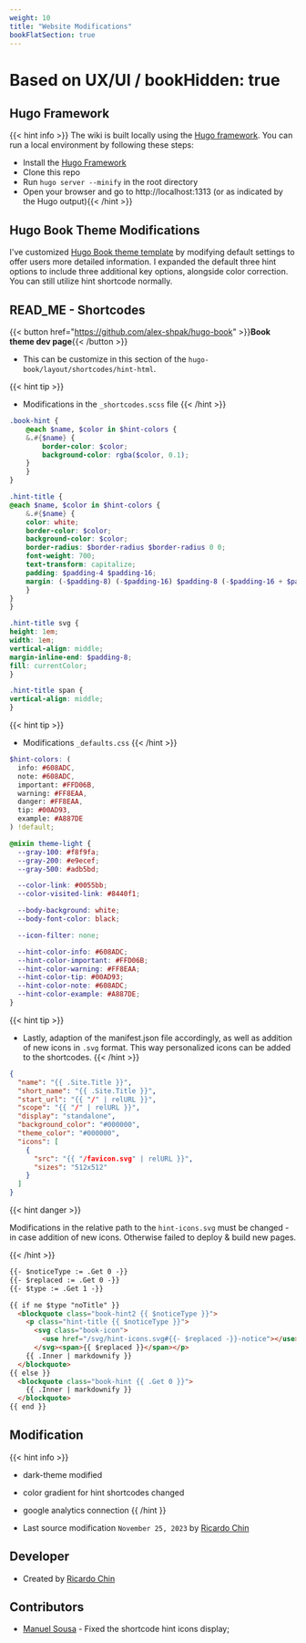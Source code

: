 ```yaml
---
weight: 10
title: "Website Modifications"
bookFlatSection: true
---
```


# **Based on UX/UI / bookHidden: true**

## Hugo Framework

{{< hint info >}}
The wiki is built locally using the [Hugo framework](https://gohugo.io/getting-started/installing/). You can run a local environment by following these steps:

- Install the [Hugo Framework](https://gohugo.io/getting-started/installing/)
- Clone this repo
- Run `hugo server --minify` in the root directory
- Open your browser and go to http://localhost:1313 (or as indicated by the Hugo output){{< /hint >}}

## Hugo Book Theme Modifications

I've customized [Hugo Book theme template](https://themes.gohugo.io/hugo-book/) by modifying default settings to offer users more detailed information. I expanded the default three hint options to include three additional key options, alongside color correction. You can still utilize hint shortcode normally.

## READ_ME - Shortcodes

{{< button href="https://github.com/alex-shpak/hugo-book" >}}**Book theme dev page**{{< /button >}}

- This can be customize in this section of the `hugo-book/layout/shortcodes/hint-html`.

{{< hint tip >}}
- Modifications in the `_shortcodes.scss` file
{{< /hint >}}

```scss
.book-hint {
    @each $name, $color in $hint-colors {
    &.#{$name} {
        border-color: $color;
        background-color: rgba($color, 0.1);
    }
    }
}

.hint-title {
@each $name, $color in $hint-colors {
    &.#{$name} {
    color: white;
    border-color: $color;
    background-color: $color;
    border-radius: $border-radius $border-radius 0 0;
    font-weight: 700;
    text-transform: capitalize;
    padding: $padding-4 $padding-16;
    margin: (-$padding-8) (-$padding-16) $padding-8 (-$padding-16 + $padding-4);
    }
}
}

.hint-title svg {
height: 1em;
width: 1em;
vertical-align: middle;
margin-inline-end: $padding-8;
fill: currentColor;
}

.hint-title span {
vertical-align: middle;
}
```


{{< hint tip >}}
- Modifications `_defaults.css` 
{{< /hint >}}


```scss
$hint-colors: (
  info: #608ADC, 
  note: #608ADC,
  important: #FFD06B,
  warning: #FF8EAA,
  danger: #FF8EAA, 
  tip: #00AD93,
  example: #A887DE
) !default;

@mixin theme-light {
  --gray-100: #f8f9fa;
  --gray-200: #e9ecef;
  --gray-500: #adb5bd;

  --color-link: #0055bb;
  --color-visited-link: #8440f1;

  --body-background: white;
  --body-font-color: black;

  --icon-filter: none;

  --hint-color-info: #608ADC;
  --hint-color-important: #FFD06B;
  --hint-color-warning: #FF8EAA;
  --hint-color-tip: #00AD93;
  --hint-color-note: #608ADC;
  --hint-color-example: #A887DE;
}
```

{{< hint tip >}}
- Lastly, adaption of the manifest.json file accordingly, as well as addition of new icons in `.svg` format. This way personalized icons can be added to the shortcodes.
{{< /hint >}}

```json
{
  "name": "{{ .Site.Title }}",
  "short_name": "{{ .Site.Title }}",
  "start_url": "{{ "/" | relURL }}",
  "scope": "{{ "/" | relURL }}",
  "display": "standalone",
  "background_color": "#000000",
  "theme_color": "#000000",
  "icons": [
    {
      "src": "{{ "/favicon.svg" | relURL }}",
      "sizes": "512x512"
    }
  ]
}
```

{{< hint danger >}}

Modifications in the relative path to the `hint-icons.svg` must be changed - in case addition of new icons. Otherwise failed to deploy & build new pages.

{{< /hint >}}

```html
{{- $noticeType := .Get 0 -}}
{{- $replaced := .Get 0 -}}
{{- $type := .Get 1 -}}

{{ if ne $type "noTitle" }}
  <blockquote class="book-hint2 {{ $noticeType }}">
    <p class="hint-title {{ $noticeType }}">
      <svg class="book-icon">
        <use href="/svg/hint-icons.svg#{{- $replaced -}}-notice"></use>
      </svg><span>{{ $replaced }}</span></p>
    {{ .Inner | markdownify }}
  </blockquote>
{{ else }}
  <blockquote class="book-hint {{ .Get 0 }}">
    {{ .Inner | markdownify }}
  </blockquote>
{{ end }}
```

## Modification

{{< hint info >}}
- dark-theme modified
- color gradient for hint shortcodes changed
- google analytics connection
{{ /hint }}

- Last source modification `November 25, 2023` by [Ricardo Chin](https://github.com/roaked)

## Developer

- Created by [Ricardo Chin](https://github.com/roaked) 

## Contributors

- [Manuel Sousa](https://github.com/manuelvsousa) - Fixed the shortcode hint icons display;

